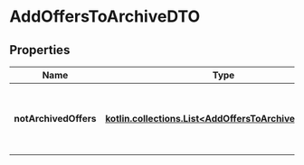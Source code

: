 
# AddOffersToArchiveDTO

## Properties
| Name | Type | Description | Notes |
| ------------ | ------------- | ------------- | ------------- |
| **notArchivedOffers** | [**kotlin.collections.List&lt;AddOffersToArchiveErrorDTO&gt;**](AddOffersToArchiveErrorDTO.md) | Список товаров, которые не удалось поместить в архив. |  [optional] |



